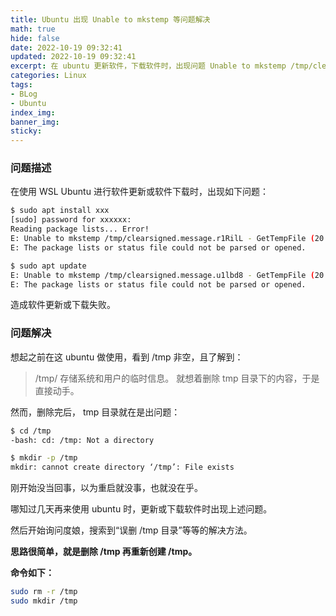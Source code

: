 ```yaml
---
title: Ubuntu 出现 Unable to mkstemp 等问题解决
math: true
hide: false
date: 2022-10-19 09:32:41
updated: 2022-10-19 09:32:41
excerpt: 在 ubuntu 更新软件，下载软件时，出现问题 Unable to mkstemp /tmp/clearsigned.message.r1RilL - GetTempFile，等解决办法（疑似误删了/tmp 文件夹）
categories: Linux
tags: 
- BLog
- Ubuntu
index_img:
banner_img:
sticky:
---
```


### 问题描述

在使用 WSL Ubuntu 进行软件更新或软件下载时，出现如下问题：
```bash
$ sudo apt install xxx
[sudo] password for xxxxxx:
Reading package lists... Error!
E: Unable to mkstemp /tmp/clearsigned.message.r1RilL - GetTempFile (20: Not a directory)
E: The package lists or status file could not be parsed or opened.
```
```bash
$ sudo apt update
E: Unable to mkstemp /tmp/clearsigned.message.u1lbd8 - GetTempFile (20: Not a directory)
E: The package lists or status file could not be parsed or opened.
```

造成软件更新或下载失败。

### 问题解决

想起之前在这 ubuntu 做使用，看到 /tmp 非空，且了解到：
> /tmp/    存储系统和用户的临时信息。
就想着删除 tmp 目录下的内容，于是直接动手。

然而，删除完后， tmp 目录就在是出问题：

```bash
$ cd /tmp
-bash: cd: /tmp: Not a directory

$ mkdir -p /tmp
mkdir: cannot create directory ‘/tmp’: File exists
```
刚开始没当回事，以为重启就没事，也就没在乎。

哪知过几天再来使用 ubuntu 时，更新或下载软件时出现上述问题。

然后开始询问度娘，搜索到“误删 /tmp 目录”等等的解决方法。

**思路很简单，就是删除 /tmp 再重新创建 /tmp。**

**命令如下：**
```bash
sudo rm -r /tmp
sudo mkdir /tmp
```

